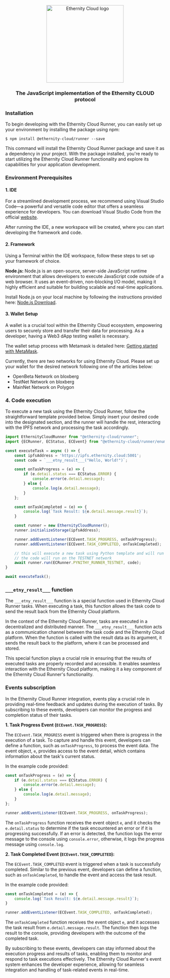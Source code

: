 <p align="center">
  <a href="https://ethernity.cloud" title="Ethernity Cloud">
    <img src="https://ethernity.cloud/images/dark_gradient_logo.svg" alt="Ethernity Cloud logo" width="244" />
  </a>
</p>

<h3 align="center">The JavaScript implementation of the Ethernity CLOUD protocol</h3>

### Installation

To begin developing with the Ethernity Cloud Runner, you can easily set up your environment by installing the package
using npm:

```console
$ npm install @ethernity-cloud/runner --save
```

This command will install the Ethernity Cloud Runner package and save it as a dependency in your project. With the
package installed, you're ready to start utilizing the Ethernity Cloud Runner functionality and explore its capabilities
for your application development.

### Environment Prerequisites

#### 1. IDE

For a streamlined development process, we recommend using Visual Studio Code—a powerful and versatile code editor that
offers a seamless experience for developers. You can download Visual Studio Code from the
official [website](https://code.visualstudio.com/.).

After running the IDE, a new workspace will be created, where you can start developing the framework and code.

#### 2. Framework

Using a Terminal within the IDE workspace, follow these steps to set up your framework of choice.

**Node.js:**
Node.js is an open-source, server-side JavaScript runtime environment that allows developers to execute JavaScript code
outside of a web browser. It uses an event-driven, non-blocking I/O model, making it highly efficient and suitable for
building scalable and real-time applications.

Install Node.js on your local machine by following the instructions provided
here: [Node.js Download](https://nodejs.dev/en/download/).

#### 3. Wallet Setup

A wallet is a crucial tool within the Ethernity Cloud ecosystem, empowering users to securely store and transfer their
data for processing. As a developer, having a Web3 dApp testing wallet is necessary.

The wallet setup process with Metamask is detailed
here: [Getting started with MetaMask](https://support.metamask.io/hc/en-us/articles/360015489531-Getting-started-with-MetaMask).

Currently, there are two networks for using Ethernity Cloud. Please set up your wallet for the desired network following
one of the articles below:

- OpenBeta Network on bloxberg
- TestNet Network on bloxberg
- MainNet Network on Polygon

### 4. Code execution

To execute a new task using the Ethernity Cloud Runner, follow the straightforward template provided below. Simply
insert your desired code into the designated section, and the runner will handle the rest, interacting with the IPFS
network and processing the task accordingly.

```javascript
import EthernityCloudRunner from "@ethernity-cloud/runner";
import {ECRunner, ECStatus, ECEvent} from "@ethernity-cloud/runner/enums";

const executeTask = async () => {
    const ipfsAddress = 'https://ipfs.ethernity.cloud:5001';
    const code = `___etny_result___("Hello, World!")`;

    const onTaskProgress = (e) => {
        if (e.detail.status === ECStatus.ERROR) {
            console.error(e.detail.message);
        } else {
            console.log(e.detail.message);
        }
    };

    const onTaskCompleted = (e) => {
        console.log(`Task Result: ${e.detail.message.result}`);
    }

    const runner = new EthernityCloudRunner();
    runner.initializeStorage(ipfsAddress);

    runner.addEventListener(ECEvent.TASK_PROGRESS, onTaskProgress);
    runner.addEventListener(ECEvent.TASK_COMPLETED, onTaskCompleted);

    // this will execute a new task using Python template and will run the code provided above 
    // the code will run on the TESTNET network
    await runner.run(ECRunner.PYNITHY_RUNNER_TESTNET, code);
}

await executeTask();
```
### `___etny_result___` function
The `___etny_result___` function is a special function used in Ethernity Cloud Runner tasks. When executing a task, this
function allows the task code to send the result back from the Ethernity Cloud platform.

In the context of the Ethernity Cloud Runner, tasks are executed in a decentralized and distributed manner.
The `___etny_result___` function acts as a communication channel between the task code and the Ethernity Cloud platform.
When the function is called with the result data as its argument, it sends the result back to the platform, where it can
be processed and stored.

This special function plays a crucial role in ensuring that the results of executed tasks are properly recorded and
accessible. It enables seamless interaction with the Ethernity Cloud platform, making it a key component of the
Ethernity Cloud Runner's functionality.

### Events subscription

   In the Ethernity Cloud Runner integration, events play a crucial role in providing real-time feedback and updates
   during the execution of tasks. By subscribing to these events, developers can monitor the progress and completion
   status of their tasks.

   **1. Task Progress Event (`ECEvent.TASK_PROGRESS`):**

   The `ECEvent.TASK_PROGRESS` event is triggered when there is progress in the execution of a task. To capture and
   handle this event, developers can define a function, such as `onTaskProgress`, to process the event data. The event
   object, `e`, provides access to the event detail, which contains information about the task's current status.

   In the example code provided:

   ```javascript
   const onTaskProgress = (e) => {
       if (e.detail.status === ECStatus.ERROR) {
           console.error(e.detail.message);
       } else {
           console.log(e.detail.message);
       }
   };
   
   runner.addEventListener(ECEvent.TASK_PROGRESS, onTaskProgress);
   ```

   The `onTaskProgress` function receives the event object `e`, and it checks the `e.detail.status` to determine if the
   task encountered an error or if it is progressing successfully. If an error is detected, the function logs the error
   message to the console using `console.error`, otherwise, it logs the progress message using `console.log`.

   **2. Task Completed Event (`ECEvent.TASK_COMPLETED`):**

   The `ECEvent.TASK_COMPLETED` event is triggered when a task is successfully completed. Similar to the previous event,
   developers can define a function, such as `onTaskCompleted`, to handle the event and access the task result.

   In the example code provided:

   ```javascript
   const onTaskCompleted = (e) => {
       console.log(`Task Result: ${e.detail.message.result}`);
   }
   
   runner.addEventListener(ECEvent.TASK_COMPLETED, onTaskCompleted);
   ```

   The `onTaskCompleted` function receives the event object `e`, and it accesses the task result
   from `e.detail.message.result`. The function then logs the result to the console, providing developers with the
   outcome of the completed task.

   By subscribing to these events, developers can stay informed about the execution progress and results of tasks,
   enabling them to monitor and respond to task executions effectively. The Ethernity Cloud Runner's event system
   enhances the developer experience, allowing for seamless integration and handling of task-related events in
   real-time.
